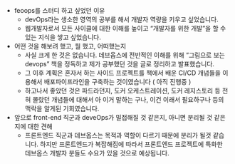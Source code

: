 - feoops를 스터디 하고 싶었던 이유
  - devOps라는 생소한 영역의 공부를 해서 개발자 역량을 키우고 싶었습니다.
  - 웹개발자로서 모든 사이클에 대한 이해를 높이고 “개발자를 위한 개발”을 할 수 있는 지식을 쌓고 싶었습니다.
- 어떤 것을 해보려 했고, 뭘 했고, 어떠했는지
  - 사실 크게 한 것은 없습니다. 데브옵스에 전반적인 이해를 위해 “그림으로 보는 devops” 책을 정독하고 제가 공부했던 것을 글로 정리하고 발표했습니다.
  - 그 이후 계획은 혼자서 하는 사이드 프로젝트를 책에서 배운 CI/CD 개념들을 이용해서 배포파이프라인을 구축하는 것이였습니다 ( 아직 진행중 )
  - 하고나서 좋았던 것은 파드라던지, 도커 오케스트레이션, 도커 레지스토리 등 전혀 몰랐던 개념들에 대해서 아 이거 말하는 구나, 이건 이래서 필요하구나 등의 맥락을 알게된 기회였습니다.
- 앞으로 front-end 직군과 deveOps가 밀접해질 것 같은지, 아니면 분리될 것 같은지에 대한 견해
  - 프론트엔드 직군과 데브옵스는 목적과 역할이 다르기 때문에 분리가 될것 같습니다. 하지만 프론트엔드가 복잡해짐에 따라서 프론트엔드 프로젝트에 특화한 데브옵스 개발자 분들도 수요가 있을 것으로 예상됩니다.
